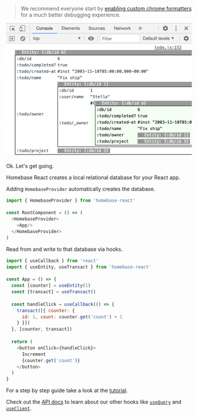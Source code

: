 > We recommend everyone start by [enabling custom chrome formatters](/docs/homebase-react/main/debugging#custom-chrome-formatters) for a much better debugging experience.

![image of custom entity chrome console logs](https://github.com/homebaseio/homebase-react/blob/master/public/images/enable_chrome_formatters_3.png?raw=true)

Ok. Let's get going.

Homebase React creates a local relational database for your React app.

Adding `HomebaseProvider` automatically creates the database.

```js
import { HomebaseProvider } from 'homebase-react'

const RootComponent = () => (
  <HomebaseProvider>
    <App/>
  </HomebaseProvider>
)
```

Read from and write to that database via hooks.

```js
import { useCallback } from 'react'
import { useEntity, useTransact } from 'homebase-react'

const App = () => {
  const [counter] = useEntity(1)
  const [transact] = useTransact()

  const handleClick = useCallback(() => {
    transact([{ counter: { 
      id: 1, count: counter.get('count') + 1 
    } }])
  }, [counter, transact])

  return (
    <button onClick={handleClick}>
      Increment 
      {counter.get('count')}
    </button>
  )
}
```

For a step by step guide take a look at the [tutorial](/docs/homebase-react/main/tutorial).

Check out the [API docs](/docs/homebase-react/main/api) to learn about our other hooks like [`useQuery`](/docs/homebase-react/main/api#usequery) and [`useClient`](/docs/homebase-react/main/api#useclient).